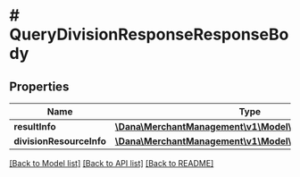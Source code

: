 # # QueryDivisionResponseResponseBody

## Properties

Name | Type | Description | Notes
------------ | ------------- | ------------- | -------------
**resultInfo** | [**\Dana\MerchantManagement\v1\Model\ResultInfo**](ResultInfo.md) |  |
**divisionResourceInfo** | [**\Dana\MerchantManagement\v1\Model\DivisionResourceInfo**](DivisionResourceInfo.md) |  | [optional]

[[Back to Model list]](../../README.md#models) [[Back to API list]](../../README.md#endpoints) [[Back to README]](../../README.md)
